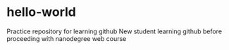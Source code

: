 # hello-world
Practice repository for learning github
New student learning github before proceeding with nanodegree web course
